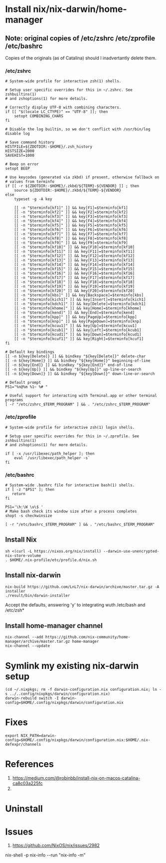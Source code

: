 # Install nix/nix-darwin/home-manager

## Note: original copies of /etc/zshrc /etc/zprofile /etc/bashrc

Copies of the originals (as of Catalina) should I inadvertantly delete
them.

### /etc/zshrc

	# System-wide profile for interactive zsh(1) shells.

	# Setup user specific overrides for this in ~/.zshrc. See zshbuiltins(1)
	# and zshoptions(1) for more details.

	# Correctly display UTF-8 with combining characters.
	if [[ "$(locale LC_CTYPE)" == "UTF-8" ]]; then
		setopt COMBINING_CHARS
	fi

	# Disable the log builtin, so we don't conflict with /usr/bin/log
	disable log

	# Save command history
	HISTFILE=${ZDOTDIR:-$HOME}/.zsh_history
	HISTSIZE=2000
	SAVEHIST=1000

	# Beep on error
	setopt BEEP

	# Use keycodes (generated via zkbd) if present, otherwise fallback on
	# values from terminfo
	if [[ -r ${ZDOTDIR:-$HOME}/.zkbd/${TERM}-${VENDOR} ]] ; then
		source ${ZDOTDIR:-$HOME}/.zkbd/${TERM}-${VENDOR}
	else
		typeset -g -A key

		[[ -n "$terminfo[kf1]" ]] && key[F1]=$terminfo[kf1]
		[[ -n "$terminfo[kf2]" ]] && key[F2]=$terminfo[kf2]
		[[ -n "$terminfo[kf3]" ]] && key[F3]=$terminfo[kf3]
		[[ -n "$terminfo[kf4]" ]] && key[F4]=$terminfo[kf4]
		[[ -n "$terminfo[kf5]" ]] && key[F5]=$terminfo[kf5]
		[[ -n "$terminfo[kf6]" ]] && key[F6]=$terminfo[kf6]
		[[ -n "$terminfo[kf7]" ]] && key[F7]=$terminfo[kf7]
		[[ -n "$terminfo[kf8]" ]] && key[F8]=$terminfo[kf8]
		[[ -n "$terminfo[kf9]" ]] && key[F9]=$terminfo[kf9]
		[[ -n "$terminfo[kf10]" ]] && key[F10]=$terminfo[kf10]
		[[ -n "$terminfo[kf11]" ]] && key[F11]=$terminfo[kf11]
		[[ -n "$terminfo[kf12]" ]] && key[F12]=$terminfo[kf12]
		[[ -n "$terminfo[kf13]" ]] && key[F13]=$terminfo[kf13]
		[[ -n "$terminfo[kf14]" ]] && key[F14]=$terminfo[kf14]
		[[ -n "$terminfo[kf15]" ]] && key[F15]=$terminfo[kf15]
		[[ -n "$terminfo[kf16]" ]] && key[F16]=$terminfo[kf16]
		[[ -n "$terminfo[kf17]" ]] && key[F17]=$terminfo[kf17]
		[[ -n "$terminfo[kf18]" ]] && key[F18]=$terminfo[kf18]
		[[ -n "$terminfo[kf19]" ]] && key[F19]=$terminfo[kf19]
		[[ -n "$terminfo[kf20]" ]] && key[F20]=$terminfo[kf20]
		[[ -n "$terminfo[kbs]" ]] && key[Backspace]=$terminfo[kbs]
		[[ -n "$terminfo[kich1]" ]] && key[Insert]=$terminfo[kich1]
		[[ -n "$terminfo[kdch1]" ]] && key[Delete]=$terminfo[kdch1]
		[[ -n "$terminfo[khome]" ]] && key[Home]=$terminfo[khome]
		[[ -n "$terminfo[kend]" ]] && key[End]=$terminfo[kend]
		[[ -n "$terminfo[kpp]" ]] && key[PageUp]=$terminfo[kpp]
		[[ -n "$terminfo[knp]" ]] && key[PageDown]=$terminfo[knp]
		[[ -n "$terminfo[kcuu1]" ]] && key[Up]=$terminfo[kcuu1]
		[[ -n "$terminfo[kcub1]" ]] && key[Left]=$terminfo[kcub1]
		[[ -n "$terminfo[kcud1]" ]] && key[Down]=$terminfo[kcud1]
		[[ -n "$terminfo[kcuf1]" ]] && key[Right]=$terminfo[kcuf1]
	fi

	# Default key bindings
	[[ -n ${key[Delete]} ]] && bindkey "${key[Delete]}" delete-char
	[[ -n ${key[Home]} ]] && bindkey "${key[Home]}" beginning-of-line
	[[ -n ${key[End]} ]] && bindkey "${key[End]}" end-of-line
	[[ -n ${key[Up]} ]] && bindkey "${key[Up]}" up-line-or-search
	[[ -n ${key[Down]} ]] && bindkey "${key[Down]}" down-line-or-search

	# Default prompt
	PS1="%n@%m %1~ %# "

	# Useful support for interacting with Terminal.app or other terminal programs
	[ -r "/etc/zshrc_$TERM_PROGRAM" ] && . "/etc/zshrc_$TERM_PROGRAM"

### /etc/zprofile

	# System-wide profile for interactive zsh(1) login shells.

	# Setup user specific overrides for this in ~/.zprofile. See zshbuiltins(1)
	# and zshoptions(1) for more details.

	if [ -x /usr/libexec/path_helper ]; then
		eval `/usr/libexec/path_helper -s`
	fi

### /etc/bashrc

	# System-wide .bashrc file for interactive bash(1) shells.
	if [ -z "$PS1" ]; then
	   return
	fi

	PS1='\h:\W \u\$ '
	# Make bash check its window size after a process completes
	shopt -s checkwinsize

	[ -r "/etc/bashrc_$TERM_PROGRAM" ] && . "/etc/bashrc_$TERM_PROGRAM"


## Install Nix 

    sh <(curl -L https://nixos.org/nix/install) --darwin-use-unencrypted-nix-store-volume
    . $HOME/.nix-profile/etc/profile.d/nix.sh

## Install nix-darwin

    nix-build https://github.com/LnL7/nix-darwin/archive/master.tar.gz -A installer
    ./result/bin/darwin-installer
	
Accept the defaults, answering 'y' to integrating wuth /etc/bash and /etc/zsh*	

## Install home-manager channel
	
    nix-channel --add https://github.com/nix-community/home-manager/archive/master.tar.gz home-manager
	nix-channel --update
	
# Symlink my existing nix-darwin setup

	(cd ~/.nixpkgs; rm -f darwin-configuration.nix configuration.nix; ln -s ../..config/nixpkgs/darwin/configuration.nix)
    darwin-rebuild switch -I darwin-config=$HOME/.config/nixpkgs/darwin/configuration.nix

# Fixes

    export NIX_PATH=darwin-config=$HOME/.config/nixpkgs/darwin/configuration.nix:$HOME/.nix-defexpr/channels

# References

1. https://medium.com/@robinbb/install-nix-on-macos-catalina-ca8c03a225fc
1. 

# Uninstall

# Issues

1. https://github.com/NixOS/nix/issues/2982



nix-shell -p nix-info --run "nix-info -m"
